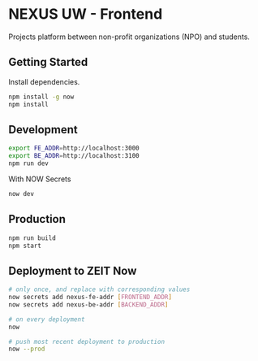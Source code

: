 # NEXUS UW - Frontend

Projects platform between non-profit organizations (NPO) and students.

## Getting Started
Install dependencies.
```sh
npm install -g now
npm install
```

## Development
```sh
export FE_ADDR=http://localhost:3000
export BE_ADDR=http://localhost:3100
npm run dev
```

With NOW Secrets
```sh
now dev
```

## Production
```sh
npm run build
npm start
```

## Deployment to ZEIT Now
```sh
# only once, and replace with corresponding values
now secrets add nexus-fe-addr [FRONTEND_ADDR]
now secrets add nexus-be-addr [BACKEND_ADDR]

# on every deployment
now

# push most recent deployment to production
now --prod
```
